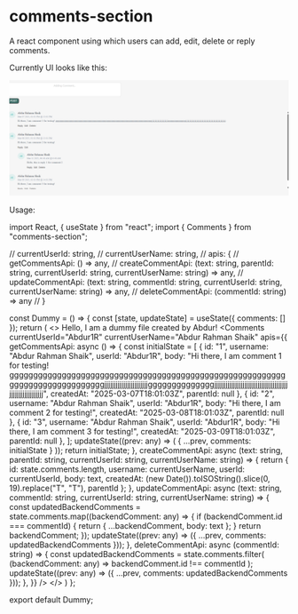 # comments-section
A react component using which users can add, edit, delete or reply comments.

Currently UI looks like this:

![alt text](CurrentCommentsSectionUI.png)

Usage:

import React, { useState } from "react";
import { Comments } from "comments-section";

// currentUserId: string,
//         currentUserName: string,
//         apis: {
//             getCommentsApi: () => any,
//             createCommentApi: (text: string, parentId: string, currentUserId: string, currentUserName: string) => any,
//             updateCommentApi: (text: string, commentId: string, currentUserId: string, currentUserName: string) => any,
//             deleteCommentApi: (commentId: string) => any
//         }

const Dummy = () => {
    const [state, updateState] = useState({ comments: [] });
    return (
        <>
            Hello, I am a dummy file created by Abdur!
            <Comments
                currentUserId="Abdur1R"
                currentUserName="Abdur Rahman Shaik"
                apis={{
                    getCommentsApi: async () => {
                        const initialState = [
                            {
                                id: "1",
                                username: "Abdur Rahman Shaik",
                                userId: "Abdur1R",
                                body: "Hi there, I am comment 1 for testing! ggggggggggggggggggggggggggggggggggggggggggggggggggggggggggggggggggggggggggggggjjjjjjjjjjjjjjjjjjjjjjjggggggggggggggjjjjjjjjjjjjjjjjjjjjjjjjjjjjjjjjjjjjjjjjjjjjjjjjjjjjjjjjj",
                                createdAt: "2025-03-07T18:01:03Z",
                                parentId: null
                            },
                            {
                                id: "2",
                                username: "Abdur Rahman Shaik",
                                userId: "Abdur1R",
                                body: "Hi there, I am comment 2 for testing!",
                                createdAt: "2025-03-08T18:01:03Z",
                                parentId: null
                            },
                            {
                                id: "3",
                                username: "Abdur Rahman Shaik",
                                userId: "Abdur1R",
                                body: "Hi there, I am comment 3 for testing!",
                                createdAt: "2025-03-09T18:01:03Z",
                                parentId: null
                            },
                        ];
                        updateState((prev: any) => (
                            { ...prev, comments: initialState }
                        ));
                        return initialState;
                    },
                    createCommentApi: async (text: string, parentId: string, currentUserId: string, currentUserName: string) => {
                        return {
                            id: state.comments.length,
                            username: currentUserName,
                            userId: currentUserId,
                            body: text,
                            createdAt: (new Date()).toISOString().slice(0, 19).replace("T", "T"),
                            parentId
                        };
                    },
                    updateCommentApi: async (text: string, commentId: string, currentUserId: string, currentUserName: string) => {
                        const updatedBackendComments = state.comments.map((backendComment: any) => {
                            if (backendComment.id === commentId) {
                                return { ...backendComment, body: text };
                            }
                            return backendComment;
                        });
                        updateState((prev: any) => ({ ...prev, comments: updatedBackendComments }));
                    },
                    deleteCommentApi: async (commentId: string) => {
                        const updatedBackendComments = state.comments.filter(
                            (backendComment: any) => backendComment.id !== commentId
                        );
                        updateState((prev: any) => ({ ...prev, comments: updatedBackendComments }));
                    },
                }}
            />
        </>
    )
};

export default Dummy;